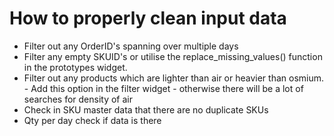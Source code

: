 # How to properly clean input data

- Filter out any OrderID's spanning over multiple days
- Filter any empty SKUID's or utilise the replace_missing_values() function in the prototypes widget.
- Filter out any products which are lighter than air or heavier than osmium. - Add this option in the filter widget - otherwise there will be a lot of searches for density of air
- Check in SKU master data that there are no duplicate SKUs
- Qty per day check if data is there